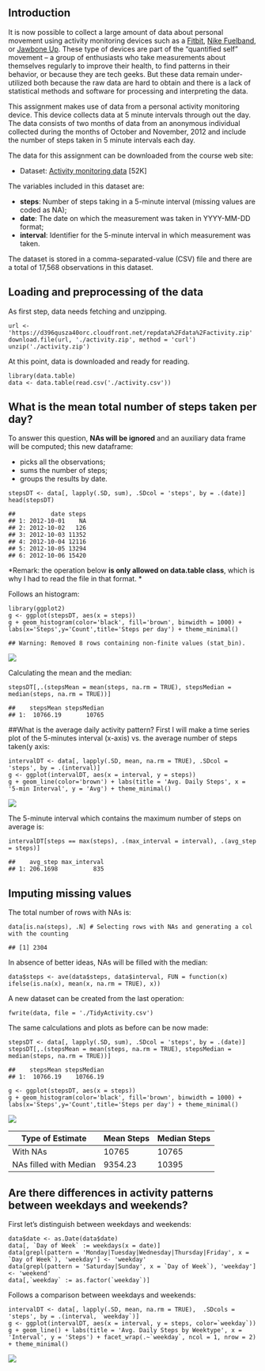 Introduction
------------

It is now possible to collect a large amount of data about personal
movement using activity monitoring devices such as a
[Fitbit](https://www.fitbit.com/it/home), [Nike
Fuelband](http://www.nike.com/us/en_us/c/nikeplus-fuelband), or [Jawbone
Up](https://jawbone.com/up). These type of devices are part of the
“quantified self” movement – a group of enthusiasts who take
measurements about themselves regularly to improve their health, to find
patterns in their behavior, or because they are tech geeks. But these
data remain under-utilized both because the raw data are hard to obtain
and there is a lack of statistical methods and software for processing
and interpreting the data.

This assignment makes use of data from a personal activity monitoring
device. This device collects data at 5 minute intervals through out the
day. The data consists of two months of data from an anonymous
individual collected during the months of October and November, 2012 and
include the number of steps taken in 5 minute intervals each day.

The data for this assignment can be downloaded from the course web site:

-   Dataset: [Activity monitoring
    data](https://d396qusza40orc.cloudfront.net/repdata%2Fdata%2Factivity.zip)
    \[52K\]

The variables included in this dataset are:

-   **steps**: Number of steps taking in a 5-minute interval (missing
    values are coded as NA);
-   **date**: The date on which the measurement was taken in YYYY-MM-DD
    format;
-   **interval**: Identifier for the 5-minute interval in which
    measurement was taken.

The dataset is stored in a comma-separated-value (CSV) file and there
are a total of 17,568 observations in this dataset.

Loading and preprocessing of the data
-------------------------------------

As first step, data needs fetching and unzipping.

    url <- 'https://d396qusza40orc.cloudfront.net/repdata%2Fdata%2Factivity.zip'
    download.file(url, './activity.zip', method = 'curl')
    unzip('./activity.zip')

At this point, data is downloaded and ready for reading.

    library(data.table)
    data <- data.table(read.csv('./activity.csv'))

What is the mean total number of steps taken per day?
-----------------------------------------------------

To answer this question, **NAs will be ignored** and an auxiliary data
frame will be computed; this new dataframe:

-   picks all the observations;
-   sums the number of steps;
-   groups the results by date.

<!-- -->

    stepsDT <- data[, lapply(.SD, sum), .SDcol = 'steps', by = .(date)]
    head(stepsDT)

    ##          date steps
    ## 1: 2012-10-01    NA
    ## 2: 2012-10-02   126
    ## 3: 2012-10-03 11352
    ## 4: 2012-10-04 12116
    ## 5: 2012-10-05 13294
    ## 6: 2012-10-06 15420

*Remark: the operation below **is only allowed on data.table class**,
which is why I had to read the file in that format. *

Follows an histogram:

    library(ggplot2)
    g <- ggplot(stepsDT, aes(x = steps))
    g + geom_histogram(color='black', fill='brown', binwidth = 1000) + labs(x='Steps',y='Count',title='Steps per day') + theme_minimal()

    ## Warning: Removed 8 rows containing non-finite values (stat_bin).

![](PA1_template_files/figure-markdown_strict/Histogram-1.png)

Calculating the mean and the median:

    stepsDT[,.(stepsMean = mean(steps, na.rm = TRUE), stepsMedian = median(steps, na.rm = TRUE))]

    ##    stepsMean stepsMedian
    ## 1:  10766.19       10765

\#\#What is the average daily activity pattern? First I will make a time
series plot of the 5-minutes interval (x-axis) vs. the average number of
steps taken(y axis:

    intervalDT <- data[, lapply(.SD, mean, na.rm = TRUE), .SDcol = 'steps', by = .(interval)]
    g <- ggplot(intervalDT, aes(x = interval, y = steps))
    g + geom_line(color='brown') + labs(title = 'Avg. Daily Steps', x = '5-min Interval', y = 'Avg') + theme_minimal()

![](PA1_template_files/figure-markdown_strict/Time%20series-1.png)

The 5-minute interval which contains the maximum number of steps on
average is:

    intervalDT[steps == max(steps), .(max_interval = interval), .(avg_step = steps)]

    ##    avg_step max_interval
    ## 1: 206.1698          835

Imputing missing values
-----------------------

The total number of rows with NAs is:

    data[is.na(steps), .N] # Selecting rows with NAs and generating a col with the counting

    ## [1] 2304

In absence of better ideas, NAs will be filled with the median:

    data$steps <- ave(data$steps, data$interval, FUN = function(x) ifelse(is.na(x), mean(x, na.rm = TRUE), x))

A new dataset can be created from the last operation:

    fwrite(data, file = './TidyActivity.csv')

The same calculations and plots as before can be now made:

    stepsDT <- data[, lapply(.SD, sum), .SDcol = 'steps', by = .(date)]
    stepsDT[,.(stepsMean = mean(steps, na.rm = TRUE), stepsMedian = median(steps, na.rm = TRUE))]

    ##    stepsMean stepsMedian
    ## 1:  10766.19    10766.19

    g <- ggplot(stepsDT, aes(x = steps))
    g + geom_histogram(color='black', fill='brown', binwidth = 1000) + labs(x='Steps',y='Count',title='Steps per day') + theme_minimal()

![](PA1_template_files/figure-markdown_strict/unnamed-chunk-4-1.png)

<table>
<thead>
<tr class="header">
<th>Type of Estimate</th>
<th>Mean Steps</th>
<th>Median Steps</th>
</tr>
</thead>
<tbody>
<tr class="odd">
<td>With NAs</td>
<td>10765</td>
<td>10765</td>
</tr>
<tr class="even">
<td>NAs filled with Median</td>
<td>9354.23</td>
<td>10395</td>
</tr>
</tbody>
</table>

Are there differences in activity patterns between weekdays and weekends?
-------------------------------------------------------------------------

First let’s distinguish between weekdays and weekends:

    data$date <- as.Date(data$date)
    data[, `Day of Week` := weekdays(x = date)]
    data[grepl(pattern = 'Monday|Tuesday|Wednesday|Thursday|Friday', x = `Day of Week`), 'weekday'] <- 'weekday'
    data[grepl(pattern = 'Saturday|Sunday', x = `Day of Week`), 'weekday'] <- 'weekend'
    data[,`weekday` := as.factor(`weekday`)]

Follows a comparison between weekdays and weekends:

    intervalDT <- data[, lapply(.SD, mean, na.rm = TRUE),  .SDcols = 'steps', by = .(interval, `weekday`)]
    g <- ggplot(intervalDT, aes(x = interval, y = steps, color=`weekday`))
    g + geom_line() + labs(title = 'Avg. Daily Steps by Weektype', x = 'Interval', y = 'Steps') + facet_wrap(.~`weekday`, ncol = 1, nrow = 2) + theme_minimal()

![](PA1_template_files/figure-markdown_strict/unnamed-chunk-6-1.png)
